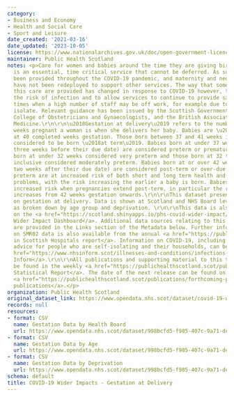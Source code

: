 ```yaml
---
category:
- Business and Economy
- Health and Social Care
- Sport and Leisure
date_created: '2021-03-16'
date_updated: '2023-10-05'
license: https://www.nationalarchives.gov.uk/doc/open-government-licence/version/3/
maintainer: Public Health Scotland
notes: <p>Care for women and babies around the time they are giving birth/being born
  is an essential, time critical service that cannot be deferred. As such, it has
  been provided throughout the COVID-19 pandemic, and maternity and neonatal staff
  have not been redeployed to support other services. The way that some elements of
  this care are provided has changed in response to COVID-19 however, to minimise
  the risk of infection and to allow services to continue to provide safe care during
  times when a high number of staff may be off work, for example due to needing to
  isolate. Relevant guidance has been issued by the Scottish Government, the Royal
  College of Obstetricians and Gynaecologists, and the British Association for Perinatal
  Medicine.\r\n\r\n\u2018Gestation at delivery\u2019 refers to the number of completed
  weeks pregnant a woman is when she delivers her baby. Babies are \u2018due\u2019
  at 40 completed weeks gestation. Those born between 37 and 41 weeks inclusive are
  considered to be born \u2018at term\u2019. Babies born at under 37 weeks (more than
  three weeks before their due date) are considered preterm or premature, with those
  born at under 32 weeks considered very preterm and those born at 32 to 36 weeks
  inclusive considered moderately preterm. Babies born at or over 42 weeks (more than
  two weeks after their due date) are considered post-term or over-due. Babies born
  preterm are at increased risk of both short and long term health and developmental
  problems, with the risk increasing the earlier a baby is born. Babies are also at
  increased risk when pregnancies extend post-term, in particular the risk of stillbirth
  increases from 42 weeks gestation onwards.\r\n\r\nThis dataset presents information
  on gestation at delivery. Data is shown at Scotland and NHS Board level, as well
  as broken down by age group and deprivation. \r\n\r\nThis data is also available
  on the <a href="https://scotland.shinyapps.io/phs-covid-wider-impact/">COVID-19
  Wider Impact Dashboard</a>. Additional data sources relating to this topic area
  are provided in the Links section of the Metadata below. Further information based
  on SMR02 data is also available from the annual <a href="https://publichealthscotland.scot/publications/births-in-scottish-hospitals/">Births
  in Scottish Hospitals report</a>. Information on COVID-19, including stay at home
  advice for people who are self-isolating and their households, can be found on <a
  href="https://www.nhsinform.scot/illnesses-and-conditions/infections-and-poisoning/coronavirus-covid-19#stay-at-home-advice">NHS
  Inform</a>.\r\n\r\nAll publications and supporting material to this topic area can
  be found in the weekly <a href="https://publichealthscotland.scot/publications/covid-19-statistical-report/">COVID-19
  Statistical Report</a>. The date of the next release can be found on our list of
  <a href="https://publichealthscotland.scot/publications/forthcoming-publications/">forthcoming
  publications</a>.</p>
organization: Public Health Scotland
original_dataset_link: https://www.opendata.nhs.scot/dataset/covid-19-wider-impacts-gestation-at-delivery
records: null
resources:
- format: CSV
  name: Gestation Data by Health Board
  url: https://www.opendata.nhs.scot/dataset/998bcfd5-f985-407c-9a71-dea23aaff16e/resource/f00851fb-8798-4612-a891-aab1d7403586/download/gestation_hb_20231005.csv
- format: CSV
  name: Gestation Data by Age
  url: https://www.opendata.nhs.scot/dataset/998bcfd5-f985-407c-9a71-dea23aaff16e/resource/7f789269-1547-4189-a47d-2a641db84e91/download/gestation_age_20231005.csv
- format: CSV
  name: Gestation Data by Deprivation
  url: https://www.opendata.nhs.scot/dataset/998bcfd5-f985-407c-9a71-dea23aaff16e/resource/4a423747-5f6d-4415-bae5-27111c990036/download/gestation_simd_20231005.csv
schema: default
title: COVID-19 Wider Impacts - Gestation at Delivery
---
```

